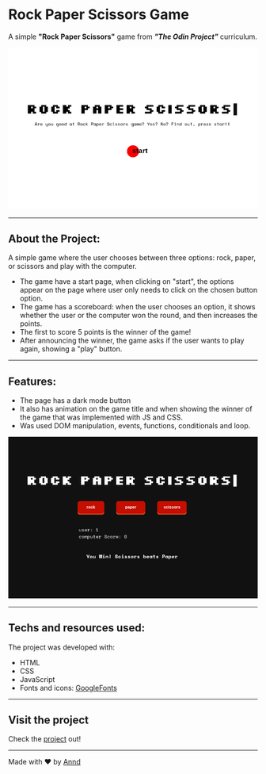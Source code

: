 # Rock Paper Scissors Game
A simple **"Rock Paper Scissors"** game from **_"The Odin Project"_** curriculum.

![start page](assets/RPS-1.png)

---
## About the Project:
A simple game where the user chooses between three options: rock, paper, or scissors and play with the computer.
* The game have a start page, when clicking on "start", the options appear on the page where user only needs to click on the chosen button option.
* The game has a scoreboard: when the user chooses an option, it shows whether the user or the computer won the round, and then increases the points.
* The first to score 5 points is the winner of the game!
* After announcing the winner, the game asks if the user wants to play again, showing a "play" button.

---
## Features:
* The page has a dark mode button
* It also has animation on the game title and when showing the winner of the game that was implemented with JS and CSS. 
* Was used DOM manipulation, events, functions, conditionals and loop.

![game playing with dark mode](assets/RPS-2.png)

---

## Techs and resources used:
The project was developed with: 
* HTML
* CSS
* JavaScript
* Fonts and icons: [GoogleFonts](https://fonts.google.com/)

---
## Visit the project
Check the [project](https://anndcodes.github.io/rock-paper-scissors/) out!

---

Made with ❤️ by [Annd](https://github.com/anndcodes)